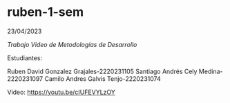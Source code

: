 # ruben-1-sem
23/04/2023

_Trabajo Video de Metodologías de Desarrollo_

Estudiantes:

Ruben David Gonzalez Grajales-2220231105
Santiago Andrés Cely Medina-2220231097
Camilo Andres Galvis Tenjo-2220231074

Video: https://youtu.be/cIUFEVYLzOY

